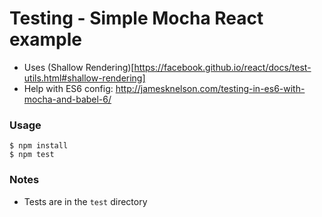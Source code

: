 # Testing - Simple Mocha React example

 - Uses (Shallow Rendering)[https://facebook.github.io/react/docs/test-utils.html#shallow-rendering]
 - Help with ES6 config: http://jamesknelson.com/testing-in-es6-with-mocha-and-babel-6/

### Usage

    $ npm install
    $ npm test

### Notes

 - Tests are in the `test` directory
